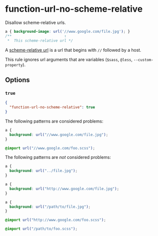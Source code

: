 # function-url-no-scheme-relative

Disallow scheme-relative urls.

<!-- prettier-ignore -->
```css
a { background-image: url('//www.google.com/file.jpg'); }
/**                        ↑
 *  This scheme-relative url */
```

A [scheme-relative url](https://url.spec.whatwg.org/#syntax-url-scheme-relative) is a url that begins with `//` followed by a host.

This rule ignores url arguments that are variables (`$sass`, `@less`, `--custom-property`).

## Options

### `true`

```json
{
  "function-url-no-scheme-relative": true
}
```

The following patterns are considered problems:

<!-- prettier-ignore -->
```css
a {
  background: url("//www.google.com/file.jpg");
}
```

<!-- prettier-ignore -->
```css
@import url("//www.google.com/foo.scss");
```

The following patterns are _not_ considered problems:

<!-- prettier-ignore -->
```css
a {
  background: url("../file.jpg");
}
```

<!-- prettier-ignore -->
```css
a {
  background: url("http://www.google.com/file.jpg");
}
```

<!-- prettier-ignore -->
```css
a {
  background: url("/path/to/file.jpg");
}
```

<!-- prettier-ignore -->
```css
@import url("http://www.google.com/foo.scss");
```

<!-- prettier-ignore -->
```css
@import url("/path/to/foo.scss");
```
